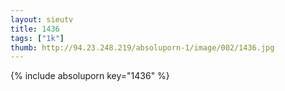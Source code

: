 ```yaml
--- 
layout: sieutv
title: 1436
tags: ["1k"]
thumb: http://94.23.248.219/absoluporn-1/image/002/1436.jpg
---
```

{% include absoluporn key="1436" %} 
